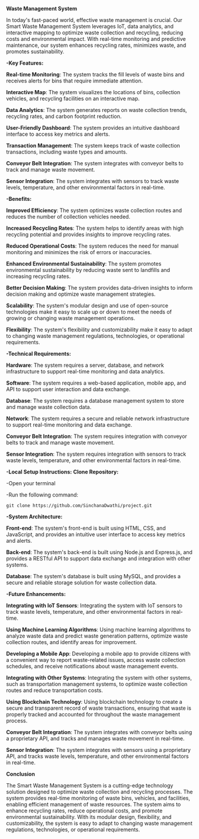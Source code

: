 **Waste Management System**

In today's fast-paced world, effective waste management is crucial. Our Smart Waste Management System leverages IoT, data analytics, and interactive mapping to optimize waste collection and recycling, reducing costs and environmental impact. With real-time monitoring and predictive maintenance, our system enhances recycling rates, minimizes waste, and promotes sustainability.


**-Key Features:**


**Real-time Monitoring**: The system tracks the fill levels of waste bins and receives alerts for bins that require immediate attention.

**Interactive Map**: The system visualizes the locations of bins, collection vehicles, and recycling facilities on an interactive map.

**Data Analytics**: The system generates reports on waste collection trends, recycling rates, and carbon footprint reduction.

**User-Friendly Dashboard**: The system provides an intuitive dashboard interface to access key metrics and alerts.

**Transaction Management**: The system keeps track of waste collection transactions, including waste types and amounts.

**Conveyor Belt Integration**: The system integrates with conveyor belts to track and manage waste movement.

**Sensor Integration**: The system integrates with sensors to track waste levels, temperature, and other environmental factors in real-time.


**-Benefits:**


**Improved Efficiency**: The system optimizes waste collection routes and reduces the number of collection vehicles needed.

**Increased Recycling Rates**: The system helps to identify areas with high recycling potential and provides insights to improve recycling rates.

**Reduced Operational Costs**: The system reduces the need for manual monitoring and minimizes the risk of errors or inaccuracies.

**Enhanced Environmental Sustainability**: The system promotes environmental sustainability by reducing waste sent to landfills and increasing recycling rates.

**Better Decision Making**: The system provides data-driven insights to inform decision making and optimize waste management strategies.

**Scalability**: The system's modular design and use of open-source technologies make it easy to scale up or down to meet the needs of growing or changing waste management operations.     

**Flexibility**: The system's flexibility and customizability make it easy to adapt to changing waste management regulations, technologies, or operational requirements.


**-Technical Requirements:**


**Hardware**: The system requires a server, database, and network infrastructure to support real-time monitoring and data analytics.

**Software**: The system requires a web-based application, mobile app, and API to support user interaction and data exchange.

**Database**: The system requires a database management system to store and manage waste collection data.

**Network**: The system requires a secure and reliable network infrastructure to support real-time monitoring and data exchange.

**Conveyor Belt Integration**: The system requires integration with conveyor belts to track and manage waste movement.

**Sensor Integration**: The system requires integration with sensors to track waste levels, temperature, and other environmental factors in real-time.


**-Local Setup Instructions:**
**Clone Repository:**

-Open your terminal

-Run the following command:

`git clone https://github.com/SinchanaDwathi/project.git`


**-System Architecture:**


**Front-end**: The system's front-end is built using HTML, CSS, and JavaScript, and provides an intuitive user interface to access key metrics and alerts.

**Back-end**: The system's back-end is built using Node.js and Express.js, and provides a RESTful API to support data exchange and integration with other systems.

**Database**: The system's database is built using MySQL, and provides a secure and reliable storage solution for waste collection data.


**-Future Enhancements:**


**Integrating with IoT Sensors**: Integrating the system with IoT sensors to track waste levels, temperature, and other environmental factors in real-time.

**Using Machine Learning Algorithms**: Using machine learning algorithms to analyze waste data and predict waste generation patterns, optimize waste collection routes, and identify areas for improvement.

**Developing a Mobile App**: Developing a mobile app to provide citizens with a convenient way to report waste-related issues, access waste collection schedules, and receive notifications about waste management events.

**Integrating with Other Systems**: Integrating the system with other systems, such as transportation management systems, to optimize waste collection routes and reduce transportation costs.

**Using Blockchain Technology**: Using blockchain technology to create a secure and transparent record of waste transactions, ensuring that waste is properly tracked and accounted for throughout the waste management process.

**Conveyor Belt Integration**: The system integrates with conveyor belts using a proprietary API, and tracks and manages waste movement in real-time.

**Sensor Integration**: The system integrates with sensors using a proprietary API, and tracks waste levels, temperature, and other environmental factors in real-time.


**Conclusion**


The Smart Waste Management System is a cutting-edge technology solution designed to optimize waste collection and recycling processes. The system provides real-time monitoring of waste bins, vehicles, and facilities, enabling efficient management of waste resources. The system aims to enhance recycling rates, reduce operational costs, and promote environmental sustainability. With its modular design, flexibility, and customizability, the system is easy to adapt to changing waste management regulations, technologies, or operational requirements.
